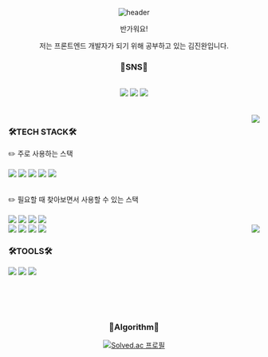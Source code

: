 <div align='center'>

  ![header](https://capsule-render.vercel.app/api?type=waving&color=auto&height=300&section=header&text=Welcome!!&fontSize=90)
  
  
반가워요!
  
저는 프론트엔드 개발자가 되기 위해 공부하고 있는 김진완입니다.



### 📣SNS📣
  <br/>
  <a href="https://velog.io/@crowwan" target="_blank"><img src="https://img.shields.io/badge/Velog-20C997?style=for-the-badge&logo=Velog&logoColor=white"/></a>
  <a href="https://github.com/crowwan/" target="_blank"><img src="https://img.shields.io/badge/github-181717?style=for-the-badge&logo=github&logoColor=white"></a>
   <a href="https://www.instagram.com/j.__.wan/" target="_blank"><img src="https://img.shields.io/badge/Instagram-E4405F?style=for-the-badge&logo=Instagram&logoColor=white"/></a>
  <br/>
  <br/>
  <br/>
 
   <img align="right" src="https://github-readme-stats.vercel.app/api/top-langs/?username=crowwan&theme=dracula&exclude_repo=clone-web-scrapper,clone-zoom&hide=Procfile&langs_count=10"/>

<div align='left'>
  
 ### 🛠️TECH STACK🛠️
  ✏️ 주로 사용하는 스택
  <br/>
  <br/>
  <img src="https://img.shields.io/badge/HTML5-E34F26?style=for-the-badge&logo=HTML5&logoColor=white"/>
  <img src="https://img.shields.io/badge/CSS3-1572B6?style=for-the-badge&logo=CSS3&logoColor=white"/>
  <img src="https://img.shields.io/badge/Javascript-F7DF1E?style=for-the-badge&logo=Javascript&logoColor=white"/>
  <img src="https://img.shields.io/badge/React-61DAFB?style=for-the-badge&logo=React&logoColor=white"/>
  <img src="https://img.shields.io/badge/Node.js-339933?style=for-the-badge&logo=Node.js&logoColor=white"/>
  <br/>
  <br/>

  ✏️ 필요할 때 찾아보면서 사용할 수 있는 스택
  <br/>
  <br/>
  <img src="https://img.shields.io/badge/Python-3776AB?style=for-the-badge&logo=Python&logoColor=white"/>
  <img src="https://img.shields.io/badge/R-276DC3?style=for-the-badge&logo=R&logoColor=white"/>
  <img src="https://img.shields.io/badge/MySQL-4479A1?style=for-the-badge&logo=MySQL&logoColor=white"/>
  <img src="https://img.shields.io/badge/MongoDB-47A248?style=for-the-badge&logo=MongoDB&logoColor=white"/>
  <br/>
  <img src="https://img.shields.io/badge/Express-000000?style=for-the-badge&logo=Express&logoColor=white"/>
  <img src="https://img.shields.io/badge/Firebase-FFCA28?style=for-the-badge&logo=Firebase&logoColor=white"/>
  <img src="https://img.shields.io/badge/C-A8B9CC?style=for-the-badge&logo=C&logoColor=white"/> 
  <img src="https://img.shields.io/badge/Kotlin-7F52FF?style=for-the-badge&logo=Kotlin&logoColor=white"/>
  <img align="right" src="https://github-readme-stats.vercel.app/api?username=crowwan&theme=dracula&exclude_repo=clone-web-scrapper,clone-zoom&hide=Procfile&layout=compact&langs_count=10"/>
</div>
<div align='left'>
  
  ### 🛠️TOOLS🛠️
  <img src="https://img.shields.io/badge/Visual Studio Code-007ACC?style=for-the-badge&logo=Visual Studio Code&logoColor=white"/>
  <img src="https://img.shields.io/badge/Jupyter-F37626?style=for-the-badge&logo=Jupyter&logoColor=white"/>
  <img src="https://img.shields.io/badge/Android Studio-3DDC84?style=for-the-badge&logo=Android Studio&logoColor=white"/>
  
</div>
  
 <br/>
 <br/>
  
 <br/>
 <br/>
  
 ### 📝Algorithm📝
  
[![Solved.ac
프로필](http://mazassumnida.wtf/api/v2/generate_badge?boj=crowwan)](https://solved.ac/crowwan)
  
 </div>
 



